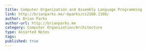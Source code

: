 ```yaml
---
title: Computer Organization and Assembly Language Programming
link: http://brianparks.me/~bparks/cs2160.1108/
author: Brian Parks
author-url: http://brianparks.me
category: Computer Organization/Architecture
type: Assorted Notes
tags:
published: true
---
```

